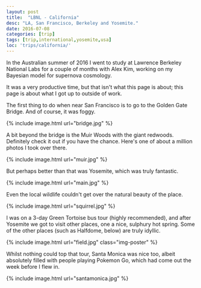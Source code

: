 ```yaml
---
layout: post
title:  "LBNL - California"
desc: "LA, San Francisco, Berkeley and Yosemite."
date: 2016-07-08
categories: [trip]
tags: [trip,international,yosemite,usa]
loc: 'trips/california/'
---
```


In the Australian summer of 2016 I went to study at
Lawrence Berkeley National Labs for a couple of months with Alex
Kim, working on my Bayesian model for supernova cosmology.

It was a very productive time, but that isn't what this page is about;
this page is about what I got up to outside of work.

The first thing to do when near San Francisco is to go to 
the Golden Gate Bridge. And of course, it was foggy.

{% include image.html url="bridge.jpg"  %}

A bit beyond the bridge is the Muir Woods with the giant redwoods.
Definitely check it out if you have the chance. Here's one of about a
million photos I took over there.

{% include image.html url="muir.jpg"  %}

But perhaps better than that was Yosemite, which was
truly fantastic.

{% include image.html url="main.jpg"  %}

Even the local wildlife couldn't get over the natural beauty
of the place.

{% include image.html url="squirrel.jpg"  %}

I was on a 3-day Green Tortoise bus tour (highly recommended), and
after Yosemite we got to visit other places, one a nice, sulphury hot 
spring. Some of the other places (such as Halfdome, below) are truly 
idyllic.

{% include image.html url="field.jpg" class="img-poster"  %}

Whilst nothing could top that tour, Santa Monica was nice too,
albeit absolutely filled with people playing Pokemon Go, which had
come out the week before I flew in.

{% include image.html url="santamonica.jpg"  %}

